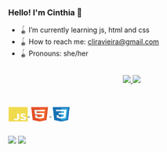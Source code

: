 ### Hello! I'm Cinthia 🦋 

- 🪀 I’m currently learning js, html and css
- 🪀 How to reach me: cliravieira@gmail.com
- 🪀 Pronouns: she/her

##


<div align="center">
  <a href="https://github.com/liraCinthia">
  <img height="150em" src="https://github-readme-stats.vercel.app/api?username=liraCinthia&show_icons=true&theme=panda&include_all_commits=true&count_private=true"/>
  <img height="150em" src="https://github-readme-stats.vercel.app/api/top-langs/?username=liraCinthia&layout=compact&langs_count=7&theme=panda"/>
</div>

##


<div style="display: inline_block"><br>
  <img align="center" alt="Rafa-Js" height="30" width="40" src="https://raw.githubusercontent.com/devicons/devicon/master/icons/javascript/javascript-plain.svg">
  <img align="center" alt="Rafa-HTML" height="30" width="40" src="https://raw.githubusercontent.com/devicons/devicon/master/icons/html5/html5-original.svg">
  <img align="center" alt="Rafa-CSS" height="30" width="40" src="https://raw.githubusercontent.com/devicons/devicon/master/icons/css3/css3-original.svg">
</div>

##

<div>
  <a href = "mailto:cliravieira@gmail.com"><img src="https://img.shields.io/badge/Gmail-D14836?style=for-the-badge&logo=gmail&logoColor=white"></a>
  <a href="https://www.linkedin.com/in/cinthia-lira28/" target="_blank"><img src="https://img.shields.io/badge/-LinkedIn-%230077B5?style=for-the-badge&logo=linkedin&logoColor=white" target="_blank"></a> 
</div>

##

